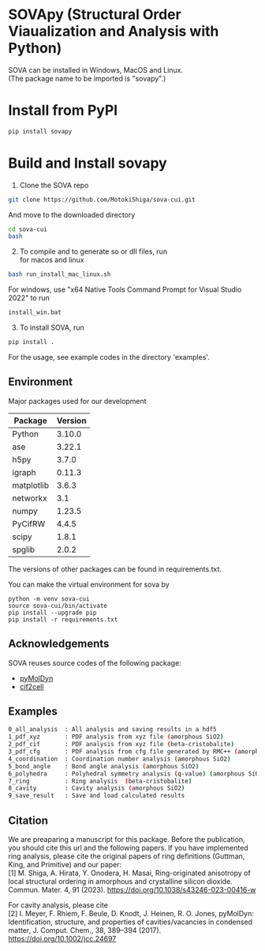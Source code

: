 # SOVApy (Structural Order Viaualization and Analysis with Python)

SOVA can be installed in Windows, MacOS and Linux.    
(The package name to be imported is "sovapy".)

# Install from PyPI 

```sh
pip install sovapy
```

# Build and Install sovapy
1. Clone the SOVA repo

  ```sh
  git clone https://github.com/MotokiShiga/sova-cui.git
  ```
  And move to the downloaded directory
  ```sh
  cd sova-cui
  bash 
  ```

2. To compile and to generate so or dll files, run  
for macos and linux
  ```sh
  bash run_install_mac_linux.sh
  ```
For windows, use "x64 Native Tools Command Prompt for Visual Studio 2022" to run 
  ```sh
  install_win.bat
  ```
  
3. To install SOVA, run    
  ```sh
  pip install .  
  ```

For the usage, see example codes in the directory 'examples'.

## Environment

Major packages used for our development

<!-- framework & version -->
| Package  | Version |
| --------------------- | ---------- |
| Python                | 3.10.0     |
| ase                 | 3.22.1     |
| h5py              | 3.7.0    |
| igraph                 | 0.11.3     |
| matplotlib   | 3.6.3  |
| networkx                 | 3.1     |
| numpy                | 1.23.5      |
| PyCifRW             | 4.4.5      |
| scipy | 1.8.1    |
| spglib               | 2.0.2     |

  
The versions of other packages can be found in requirements.txt.

You can make the virtual environment for sova by
```
python -m venv sova-cui
source sova-cui/bin/activate
pip install --upgrade pip
pip install -r requirements.txt
```

## Acknowledgements

SOVA reuses source codes of the following package:

- [pyMolDyn](https://github.com/sciapp/pyMolDyn)
- [cif2cell](https://pypi.org/project/cif2cell/#description)


## Examples
```sh
0_all_analysis  : All analysis and saving results in a hdf5
1_pdf_xyz       : PDF analysis from xyz file (amorphous SiO2)
2_pdf_cif       : PDF analysis from xyz file (beta-cristobalite)
3_pdf_cfg       : PDF analysis from cfg file generated by RMC++ (amorphous SiO2)
4_coordination  : Coordination number analysis (amorphous SiO2)
5_bond_angle    : Bond angle analysis (amorphous SiO2)
6_polyhedra     : Polyhedral symmetry analysis (q-value) (amorphous SiO2)
7_ring          : Ring analysis  (beta-cristobalite)
8_cavity        : Cavity analysis (amorphous SiO2)
9_save_result   : Save and load calculated results
``` 

## Citation

We are preaparing a manuscript for this package. Before the publication, you should cite this url and the following papers.
If you have implemented ring analysis, please cite the original papers of ring definitions (Guttman, King, and Primitive) and our paper:  
[1] M. Shiga, A. Hirata, Y. Onodera, H. Masai, Ring-originated anisotropy of local structural ordering in amorphous and crystalline silicon dioxide. Commun. Mater. 4, 91 (2023). https://doi.org/10.1038/s43246-023-00416-w

For cavity analysis, please cite  
[2] I. Meyer, F. Rhiem, F. Beule, D. Knodt, J. Heinen, R. O. Jones, pyMolDyn: Identification, structure, and properties of cavities/vacancies in condensed matter, J. Comput. Chem., 38, 389–394 (2017). https://doi.org/10.1002/jcc.24697